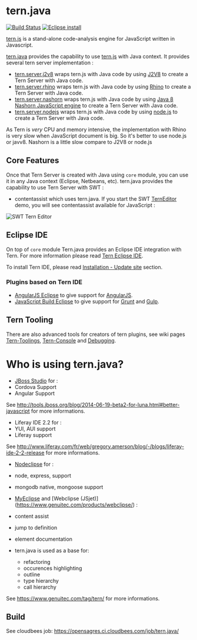 tern.java
=========

[![Build Status](https://secure.travis-ci.org/angelozerr/tern.java.png)](http://travis-ci.org/angelozerr/tern.java)
[![Eclipse install](https://marketplace.eclipse.org/sites/all/modules/custom/marketplace/images/installbutton.png)](http://marketplace.eclipse.org/marketplace-client-intro?mpc_install=1784264)

[tern.js](https://github.com/marijnh/tern) is a stand-alone code-analysis engine for JavaScript written in Javascript.

[tern.java](https://github.com/angelozerr/tern.java) provides the capability to use 
[tern.js](https://github.com/marijnh/tern) with Java context. It provides several tern server implementation : 

 * [tern.server.j2v8](https://github.com/angelozerr/tern.java/tree/master/core/tern.server.j2v8) wraps tern.js with Java code by using [J2V8](https://github.com/eclipsesource/J2V8) to create a Tern Server with Java code.
 * [tern.server.rhino](https://github.com/angelozerr/tern.java/tree/master/core/tern.server.rhino) wraps tern.js with Java code by using [Rhino](https://developer.mozilla.org/en-US/docs/Rhino)  to create a Tern Server with Java code.
 * [tern.server.nashorn](https://github.com/angelozerr/tern.java/tree/master/core/tern.server.nashorn) wraps tern.js with Java code by using [Java 8 Nashorn JavaScript engine](https://blogs.oracle.com/nashorn/)  to create a Tern Server with Java code. 
 * [tern.server.nodejs](https://github.com/angelozerr/tern.java/tree/master/core/tern.server.nodejs) wraps tern.js with Java code by using [node.js](http://nodejs.org/) to create a Tern Server with Java code. 

As  Tern is *very* CPU and memory intensive, the implementation with Rhino is very slow when JavaScript document is big. So it's better to use node.js or javv8. Nashorn is a little slow compare to J2V8 or node.js 

## Core Features

Once that Tern Server is created with Java using `core` module, 
you can use it in any Java context (Eclipse, Netbeans, etc). 
tern.java provides the capability to use Tern Server with SWT : 

 * contentassist which uses tern.java. If you start the SWT [TernEditor](https://github.com/angelozerr/tern.java/blob/master/eclipse/tern.eclipse.swt.samples/src/tern/eclipse/swt/samples/rhino/RhinoTernEditor.java) demo, 
you will see contentassist available for JavaScript : 

![SWT Tern Editor](https://github.com/angelozerr/tern.java/wiki/images/SWTTernEditor.png)

## Eclipse IDE

On top of `core` module
Tern.java provides an Eclipse IDE integration with Tern. For more information please read [Tern Eclipse IDE](https://github.com/angelozerr/tern.java/wiki/Tern-Eclipse-IDE).

To install Tern IDE, please read [Installation - Update site](https://github.com/angelozerr/tern.java/wiki/Installation-Update-Site) section.

### Plugins based on Tern IDE

 * [AngularJS Eclipse](https://github.com/angelozerr/angularjs-eclipse) to give support for [AngularJS](https://angularjs.org/).
 * [JavaScript Build Eclipse](https://github.com/angelozerr/jsbuild-eclipse) to give support for [Grunt](http://gruntjs.com/) and [Gulp](http://gulpjs.com/).

## Tern Tooling

There are also advanced tools for creators of tern plugins,
see wiki pages [Tern-Toolings](https://github.com/angelozerr/tern.java/wiki/Tern-Toolings),
[Tern-Console](https://github.com/angelozerr/tern.java/wiki/Tern-Console) and 
[Debugging](https://github.com/angelozerr/tern.java/wiki/Debugging-tern.js-with-Nodeclipse).

# Who is using tern.java?

 * [JBoss Studio](http://www.jboss.org/products/devstudio/overview/) for : 
  * Cordova Support 
  * Angular Support
 
See http://tools.jboss.org/blog/2014-06-19-beta2-for-luna.html#better-javascript for more informations.

 * Liferay IDE 2.2 for : 
  *  YUI, AUI support
  *  Liferay support

See http://www.liferay.com/fr/web/gregory.amerson/blog/-/blogs/liferay-ide-2-2-release for more informations.

 * [Nodeclipse](http://www.nodeclipse.org/) for :
  * node, express, support
  * mongodb native, mongoose support
  
 * [MyEclipse](https://www.genuitec.com/products/myeclipse/) and [Webclipse (JSjet)] (https://www.genuitec.com/products/webclipse/) :
  * content assist
  * jump to definition
  * element documentation
  * tern.java is used as a base for:
    * refactoring
    * occurences highlighting
    * outline
    * type hierarchy
    * call hierarchy

See https://www.genuitec.com/tag/tern/ for more informations.

## Build

See cloudbees job: https://opensagres.ci.cloudbees.com/job/tern.java/
